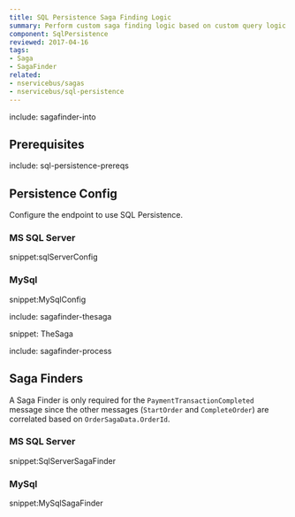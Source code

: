 ```yaml
---
title: SQL Persistence Saga Finding Logic
summary: Perform custom saga finding logic based on custom query logic when the Saga storage is the native SQL Persistence
component: SqlPersistence
reviewed: 2017-04-16
tags:
- Saga
- SagaFinder
related:
- nservicebus/sagas
- nservicebus/sql-persistence
---
```


include: sagafinder-into


## Prerequisites

include: sql-persistence-prereqs


## Persistence Config

Configure the endpoint to use SQL Persistence.


### MS SQL Server

snippet:sqlServerConfig


### MySql

snippet:MySqlConfig


include: sagafinder-thesaga

snippet: TheSaga

include: sagafinder-process


## Saga Finders

A Saga Finder is only required for the `PaymentTransactionCompleted` message since the other messages (`StartOrder` and `CompleteOrder`) are correlated based on `OrderSagaData.OrderId`.


### MS SQL Server

snippet:SqlServerSagaFinder


### MySql

snippet:MySqlSagaFinder
